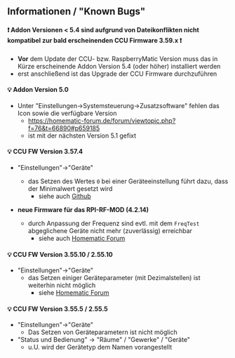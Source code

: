 ## Informationen / "Known Bugs"

#### ❗ Addon Versionen < 5.4 sind aufgrund von Dateikonflikten nicht kompatibel zur bald erscheinenden CCU Firmware 3.59.x ❗
- **Vor** dem Update der CCU- bzw. RaspberryMatic Version muss das in Kürze erscheinende Addon Version 5.4 (oder höher) installiert werden
- erst anschließend ist das Upgrade der CCU Firmware durchzuführen


#### 💡 Addon Version 5.0
- Unter "Einstellungen->Systemsteuerung->Zusatzsoftware" fehlen das Icon sowie die verfügbare Version
  - https://homematic-forum.de/forum/viewtopic.php?f=76&t=66890#p659185
  - ist mit der nächsten Version 5.1 gefixt


#### 💡 CCU FW Version 3.57.4 
- "Einstellungen"->"Geräte"
  - das Setzen des Wertes `0` bei einer Geräteeinstellung führt dazu, dass der Minimalwert gesetzt wird
    - siehe auch [Github](https://github.com/jens-maus/RaspberryMatic/issues/1058#issuecomment-791913360)

- **neue Firmware für das RPI-RF-MOD (4.2.14)**
  - durch Anpassung der Frequenz sind evtl. mit dem `FreqTest` abgeglichene Geräte nicht mehr (zuverlässig) erreichbar
    - siehe auch [Homematic Forum](https://homematic-forum.de/forum/viewtopic.php?f=76&t=63125&p=648643#p648640)

#### 💡 CCU FW Version 3.55.10 / 2.55.10
- "Einstellungen"->"Geräte"
  - das Setzen einiger Geräteparameter (mit Dezimalstellen) ist weiterhin nicht möglich
    - siehe [Homematic Forum](https://homematic-forum.de/forum/viewtopic.php?p=638789#p638780)
  
#### 💡 CCU FW Version 3.55.5 / 2.55.5
- "Einstellungen"->"Geräte"
  - Das Setzen von Geräteparametern ist nicht möglich
- "Status und Bedienung" -> "Räume" / "Gewerke" / "Geräte"
  - u.U. wird der Gerätetyp dem Namen vorangestellt
